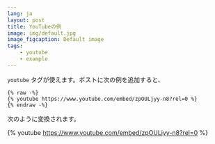 ```yaml
---
lang: ja
layout: post
title: YouTubeの例
image: img/default.jpg
image_figcaption: Default image
tags:
    - youtube
    - example
---
```


`youtube` タグが使えます。ポストに次の例を追加すると、

```
{% raw -%}
{% youtube https://www.youtube.com/embed/zpOULjyy-n8?rel=0 %}
{% endraw -%}
```

次のように変換されます。

{% youtube https://www.youtube.com/embed/zpOULjyy-n8?rel=0 %}
